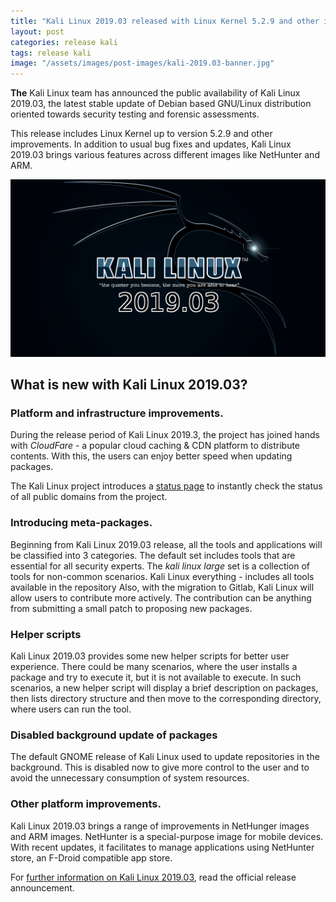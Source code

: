 ```yaml
---
title: "Kali Linux 2019.03 released with Linux Kernel 5.2.9 and other improvements"
layout: post
categories: release kali
tags: release kali
image: "/assets/images/post-images/kali-2019.03-banner.jpg"
---
```


**The** Kali Linux team has announced the public availability of Kali Linux 2019.03, the latest stable update of Debian based GNU/Linux distribution oriented towards security testing and forensic assessments.

This release includes Linux Kernel up to version 5.2.9 and other improvements. In addition to usual bug fixes and updates, Kali Linux 2019.03 brings various features across different images like NetHunter and ARM.

![Kali Linux 2019.03 banner](/assets/images/post-images/kali-2019.03-banner.jpg)

## What is new with Kali Linux 2019.03?
### Platform and infrastructure improvements.
During the release period of Kali Linux 2019.3, the project has joined hands with *CloudFare* - a popular cloud caching & CDN platform to distribute contents. With this, the users can enjoy better speed when updating packages.

The Kali Linux project introduces a [status page](https://status.kali.org/) to instantly check the status of all public domains from the project.

### Introducing meta-packages.
Beginning from Kali Linux 2019.03 release, all the tools and applications will be classified into 3 categories.
The default set includes tools that are essential for all security experts.
The *kali linux large* set is a collection of tools for non-common scenarios.
Kali Linux everything - includes all tools available in the repository
Also, with the migration to Gitlab, Kali Linux will allow users to contribute more actively. The contribution can be anything from submitting a small patch to proposing new packages.

### Helper scripts
Kali Linux 2019.03 provides some new helper scripts for better user experience. There could be many scenarios, where the user installs a package and try to execute it, but it is not available to execute. In such scenarios, a new helper script will display a brief description on packages, then lists directory structure and then move to the corresponding directory, where users can run the tool.

### Disabled background update of packages
The default GNOME release of Kali Linux used to update repositories in the background. This is disabled now to give more control to the user and to avoid the unnecessary consumption of system resources.

### Other platform improvements.
Kali Linux 2019.03 brings a range of improvements in NetHunger images and ARM images.  NetHunter is a special-purpose image for mobile devices. With recent updates, it facilitates to manage applications using NetHunter store, an F-Droid compatible app store.

For [further information on Kali Linux 2019.03](https://www.kali.org/releases/kali-linux-2019-3-release/), read the official release announcement.